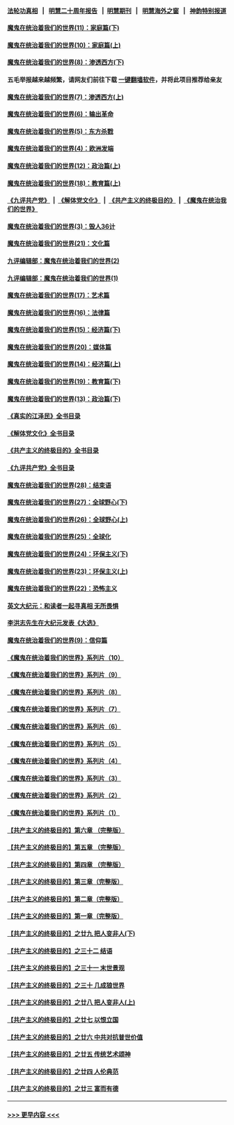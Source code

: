#### [法轮功真相](https://github.com/gfw-breaker/truth/blob/master/README.md?t=0) &nbsp;&nbsp;|&nbsp;&nbsp; [明慧二十周年报告](https://github.com/gfw-breaker/mh-reports/blob/master/README.md?t=0) &nbsp;&nbsp;|&nbsp;&nbsp;[明慧期刊](https://github.com/gfw-breaker/mh-qikan) &nbsp;&nbsp;|&nbsp;&nbsp; [明慧海外之窗](https://github.com/gfw-breaker/mh-news/blob/master/README.md?t=0) &nbsp;&nbsp;|&nbsp;&nbsp; [神韵特别报道](https://github.com/gfw-breaker/mh-news/blob/master/shenyun.md?t=0)
#### [魔鬼在统治着我们的世界(11)：家庭篇(下)](../pages/nsc422/n10440961.md?t=01101843) 
#### [魔鬼在统治着我们的世界(10)：家庭篇(上)](../pages/nsc422/n10435448.md?t=01101843) 
#### [魔鬼在统治着我们的世界(8)：渗透西方(下)](../pages/nsc422/n10429603.md?t=01101843) 
#### 五毛举报越来越频繁，请网友们前往下载 [一键翻墙软件](https://github.com/gfw-breaker/ssr-accounts)，并将此项目推荐给亲友
#### [魔鬼在统治着我们的世界(7)：渗透西方(上)](../pages/nsc422/n10426013.md?t=01101843) 
#### [魔鬼在统治着我们的世界(6)：输出革命](../pages/nsc422/n10421536.md?t=01101843) 
#### [魔鬼在统治着我们的世界(5)：东方杀戮](../pages/nsc422/n10417707.md?t=01101843) 
#### [魔鬼在统治着我们的世界(4)：欧洲发端](../pages/nsc422/n10414890.md?t=01101843) 
#### [魔鬼在统治着我们的世界(12)：政治篇(上)](../pages/nsc422/n10444576.md?t=01101843) 
#### [魔鬼在统治着我们的世界(18)：教育篇(上)](../pages/nsc422/n10526970.md?t=01101843) 
#### [《九评共产党》](https://github.com/begood0513/9ping.md/blob/master/README.md) &nbsp;|&nbsp; [《解体党文化》](../../../../jtdwh.md/blob/master/README.md)  &nbsp;|&nbsp; [《共产主义的终极目的》](../../../../gczydzjmd.md/blob/master/README.md) &nbsp;|&nbsp; [《魔鬼在统治我们的世界》](../../../../mgztzwmdsj.md/blob/master/README.md) 
#### [魔鬼在统治着我们的世界(3)：毁人36计](../pages/nsc422/n10411583.md?t=01101843) 
#### [魔鬼在统治着我们的世界(21)：文化篇](../pages/nsc422/n10597706.md?t=01101843) 
#### [九评编辑部：魔鬼在统治着我们的世界(2)](../pages/nsc422/n10410036.md?t=01101843) 
#### [九评编辑部：魔鬼在统治着我们的世界(1)](../pages/nsc422/n10406825.md?t=01101843) 
#### [魔鬼在统治着我们的世界(17)：艺术篇](../pages/nsc422/n10499093.md?t=01101843) 
#### [魔鬼在统治着我们的世界(16)：法律篇](../pages/nsc422/n10485969.md?t=01101843) 
#### [魔鬼在统治着我们的世界(15)：经济篇(下)](../pages/nsc422/n10469975.md?t=01101843) 
#### [魔鬼在统治着我们的世界(20)：媒体篇](../pages/nsc422/n10586579.md?t=01101843) 
#### [魔鬼在统治着我们的世界(14)：经济篇(上)](../pages/nsc422/n10457370.md?t=01101843) 
#### [魔鬼在统治着我们的世界(19)：教育篇(下)](../pages/nsc422/n10564808.md?t=01101843) 
#### [魔鬼在统治着我们的世界(13)：政治篇(下)](../pages/nsc422/n10448270.md?t=01101843) 
#### [《真实的江泽民》全书目录](../pages/nsc422/n13721399.md?t=01101843) 
#### [《解体党文化》全书目录](../pages/nsc422/n13721157.md?t=01101843) 
#### [《共产主义的终极目的》全书目录](../pages/nsc422/n13721048.md?t=01101843) 
#### [《九评共产党》全书目录](../pages/nsc422/n13708085.md?t=01101843) 
#### [魔鬼在统治着我们的世界(28)：结束语](../pages/nsc422/n10936246.md?t=01101843) 
#### [魔鬼在统治着我们的世界(27)：全球野心(下)](../pages/nsc422/n10928319.md?t=01101843) 
#### [魔鬼在统治着我们的世界(26)：全球野心(上)](../pages/nsc422/n10900318.md?t=01101843) 
#### [魔鬼在统治着我们的世界(25)：全球化](../pages/nsc422/n10788205.md?t=01101843) 
#### [魔鬼在统治着我们的世界(24)：环保主义(下)](../pages/nsc422/n10695307.md?t=01101843) 
#### [魔鬼在统治着我们的世界(23)：环保主义(上)](../pages/nsc422/n10688613.md?t=01101843) 
#### [魔鬼在统治着我们的世界(22)：恐怖主义](../pages/nsc422/n10614727.md?t=01101843) 
#### [英文大纪元：和读者一起寻真相 无所畏惧](../pages/nsc422/n12542027.md?t=01101843) 
#### [李洪志先生在大纪元发表《大选》](../pages/nsc422/n12534746.md?t=01101843) 
#### [魔鬼在统治着我们的世界(9)：信仰篇](../pages/nsc422/n10432159.md?t=01101843) 
#### [《魔鬼在统治着我们的世界》系列片（10）](../pages/nsc422/n12292670.md?t=01101843) 
#### [《魔鬼在统治着我们的世界》系列片（9）](../pages/nsc422/n12290859.md?t=01101843) 
#### [《魔鬼在统治着我们的世界》系列片（8）](../pages/nsc422/n12287445.md?t=01101843) 
#### [《魔鬼在统治着我们的世界》系列片（7）](../pages/nsc422/n12283425.md?t=01101843) 
#### [《魔鬼在统治着我们的世界》系列片（6）](../pages/nsc422/n12282314.md?t=01101843) 
#### [《魔鬼在统治着我们的世界》系列片（5）](../pages/nsc422/n12281419.md?t=01101843) 
#### [《魔鬼在统治着我们的世界》系列片（4）](../pages/nsc422/n12274024.md?t=01101843) 
#### [《魔鬼在统治着我们的世界》系列片（3）](../pages/nsc422/n12271322.md?t=01101843) 
#### [《魔鬼在统治着我们的世界》系列片（2）](../pages/nsc422/n12269049.md?t=01101843) 
#### [《魔鬼在统治着我们的世界》系列片（1）](../pages/nsc422/n12267575.md?t=01101843) 
#### [【共产主义的终极目的】第六章 （完整版）](../pages/nsc422/n11428913.md?t=01101843) 
#### [【共产主义的终极目的】第五章 （完整版）](../pages/nsc422/n11428912.md?t=01101843) 
#### [【共产主义的终极目的】第四章 （完整版）](../pages/nsc422/n11428907.md?t=01101843) 
#### [【共产主义的终极目的】第三章（完整版）](../pages/nsc422/n11428848.md?t=01101843) 
#### [【共产主义的终极目的】第二章（完整版）](../pages/nsc422/n11428831.md?t=01101843) 
#### [【共产主义的终极目的】第一章（完整版）](../pages/nsc422/n11417651.md?t=01101843) 
#### [【共产主义的终极目的】之廿九 把人变非人(下)](../pages/nsc422/n11344140.md?t=01101843) 
#### [【共产主义的终极目的】之三十二 结语](../pages/nsc422/n11360535.md?t=01101843) 
#### [【共产主义的终极目的】之三十一 末世景观](../pages/nsc422/n11351129.md?t=01101843) 
#### [【共产主义的终极目的】之三十 几成狼世界](../pages/nsc422/n11348280.md?t=01101843) 
#### [【共产主义的终极目的】之廿八 把人变非人(上)](../pages/nsc422/n11340492.md?t=01101843) 
#### [【共产主义的终极目的】之廿七 以恨立国](../pages/nsc422/n11336944.md?t=01101843) 
#### [【共产主义的终极目的】之廿六 中共对抗普世价值](../pages/nsc422/n11324785.md?t=01101843) 
#### [【共产主义的终极目的】之廿五 传统艺术颂神](../pages/nsc422/n11296396.md?t=01101843) 
#### [【共产主义的终极目的】之廿四 人伦典范](../pages/nsc422/n11296397.md?t=01101843) 
#### [【共产主义的终极目的】之廿三 富而有德](../pages/nsc422/n11283598.md?t=01101843) 

----
#### [ >>> 更早内容 <<< ](../indexes/nsc422-earlier.md)
